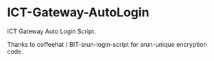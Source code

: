 # ICT-Gateway-AutoLogin

ICT Gateway Auto Login Script.

Thanks to coffeehat / BIT-srun-login-script for srun-unique encryption code.